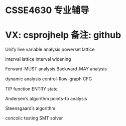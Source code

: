 # CSSE4630 专业辅导

# VX: csprojhelp 备注: github

Unify live variable analysis powerset lattice 

interval lattice interval widening

Forward-MUST analysis Backward-MAY analysis 

dynamic analysis control-ﬂow-graph CFG 

TIP function ENTRY state 

Andersen’s algorithm points-to analysis 

Steensgaard’s algorithm 

concolic testing  SMT solver 
